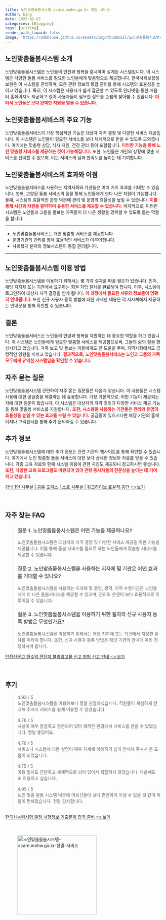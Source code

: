 ```yaml
---
title: 노인맞춤돌봄시스템 scare.mohw.go.kr 정밀 서비스
author: bing
date: 2025-02-02
categories: [Blogging]
tags: [writing]
render_with_liquid: false
image: 'https://adkhouse.github.io/assets/img/thumbnail/노인맞춤돌봄시스템-scare.mohw.go.kr-정밀-서비스.webp'
---
```



<h2 id='노인맞춤돌봄시스템소개'>노인맞춤돌봄시스템 소개</h2>

<p>노인맞춤돌봄시스템은 노인들의 안전과 행복을 중시하며 설계된 시스템입니다. 이 시스템은 다양한 돌봄 서비스를 필요한 노인들에게 맞춤형으로 제공합니다. 한국사회보장정보원은 이 시스템을 관리하며, 모든 관련 정보의 통합 관리를 통해 시스템의 효율성을 높이고 있습니다. 특히, 이 시스템은 사용자가 쉽게 접근할 수 있도록 인터넷을 통한 배움터 홈페이지도 제공하고 있어 사용자들이 필요한 정보를 손쉽게 찾아볼 수 있습니다. <b><span style="color: #ee2323;">따라서 노인들은 보다 완벽한 지원을 받을 수 있습니다.</span></b></p>

<h2 id='서비스의주요기능'>노인맞춤돌봄서비스의 주요 기능</h2>

<p>노인맞춤돌봄서비스의 가장 핵심적인 기능은 대상자 자격 결정 및 다양한 서비스 제공입니다. 이 시스템은 노인들이 필요한 서비스를 보다 체계적으로 받을 수 있도록 도와줍니다. 여기에는 맞춤형 상담, 식사 지원, 건강 관리 등이 포함됩니다. <b><span style="color: #ee2323;">이러한 기능을 통해 노인 맞춤형 서비스를 제공하는 것이 가능해집니다.</span></b> 또한, 노인들은 개인의 상황에 맞춘 서비스를 선택할 수 있으며, 이는 서비스의 질과 만족도를 높이는 데 기여합니다.</p>

<h2 id='효과와이점'>노인맞춤돌봄서비스의 효과와 이점</h2>

<p>노인맞춤돌봄서비스를 사용하는 지역사회와 기관들은 여러 가지 효과를 기대할 수 있습니다. 첫째, 고양된 돌봄 서비스의 질을 통해 노인들에게 보다 나은 지원이 가능합니다. 둘째, 시스템의 효율적인 운영 덕분에 관리 및 운영의 효율성을 높일 수 있습니다. <b><span style="color: #ee2323;">이를 통해 시간과 자원을 절약하며 유용한 서비스를 제공할 수 있습니다.</span></b> 마지막으로, 이러한 시스템은 노인들과 그들을 돌보는 가족들이 더 나은 생활을 영위할 수 있도록 돕는 역할을 합니다.</p>

<hr />

<ul>
    <li>노인맞춤돌봄서비스는 개인 맞춤형 서비스를 제공합니다.</li>
    <li>운영기관의 관리를 통해 효율적인 서비스가 이루어집니다.</li>
    <li>사회복지 분야의 정보시스템이 통합 관리됩니다.</li>
</ul>

<hr />

<h2 id='이용방법'>노인맞춤돌봄시스템 이용 방법</h2>

<p>노인맞춤돌봄시스템을 이용하기 위해서는 몇 가지 절차를 따를 필요가 있습니다. 먼저, 해당 지자체 또는 기관에서 요구하는 회원 가입 절차를 완료해야 합니다. 이후, 시스템에 로그인하여 대상자 자격 결정을 받게 됩니다. <b><span style="color: #ee2323;">이 과정에서 필요한 서류와 정보들이 명확히 안내됩니다.</span></b> 또한 신규 사용자 등록 방법에 대한 자세한 내용은 각 지자체에서 제공하는 안내문을 통해 확인할 수 있습니다.</p>

<h2 id='결론'>결론</h2>

<p>노인맞춤돌봄서비스는 노인들의 안녕과 행복을 지원하는 데 중요한 역할을 하고 있습니다. 이 시스템은 노인들에게 필요한 맞춤형 서비스를 제공함으로써, 그들의 삶의 질을 향상시키고 있습니다. 가족 보고 및 돌보는 이들에게도 큰 도움을 주며, 지역사회에서도 긍정적인 영향을 미치고 있습니다. <b><span style="color: #ee2323;">결과적으로, 노인맞춤돌봄서비스는 노인과 그들의 가족 모두에게 유익한 시스템임을 확인할 수 있습니다.</span></b></p>

<h2 id='자주묻는질문'>자주 묻는 질문</h2>

<p>노인맞춤돌봄시스템 관련하여 자주 묻는 질문들은 다음과 같습니다. 이 내용들은 시스템 사용에 대한 궁금증을 해결하는 데 유용합니다. 가장 기본적으로, 어떤 기능이 제공되는지에 대한 질문이 많습니다. 이 시스템은 대상자의 자격 결정과 다양한 서비스 제공 기능을 통해 맞춤형 서비스를 지원합니다. <b><span style="color: #ee2323;">또한, 시스템을 사용하는 기관들은 관리와 운영의 효율성을 높일 수 있는 효과를 누릴 수 있습니다.</span></b> 궁금증이 있으시다면 해당 기관의 홈페이지나 고객센터를 통해 추가 문의하실 수 있습니다.</p>

<h2 id='추가정보'>추가 정보</h2>

<p>노인맞춤돌봄시스템에 대한 추가 정보는 관련 기관의 웹사이트를 통해 확인할 수 있습니다. 여기에서 노인 맞춤형 돌봄 서비스에 대한 보다 상세한 정보와 자료를 얻을 수 있습니다. 각종 교육 자료와 함께 시스템 이용에 관한 지침도 제공되니 참고하시면 좋습니다. <b><span style="color: #ee2323;">또한, 다양한 교육 프로그램도 마련되어 있어 관련 종사자들의 전문성을 높이는 데 기여하고 있습니다.</span></b></p>


<p><a class="click-button" title="강남 1인 사무실 | 공유 오피스 | 소호 사무실 | 워크하이브 효율적 공간" href="https://adkhouse.github.io/posts/%EA%B0%95%EB%82%A8-1%EC%9D%B8-%EC%82%AC%EB%AC%B4%EC%8B%A4-%EA%B3%B5%EC%9C%A0-%EC%98%A4%ED%94%BC%EC%8A%A4-%EC%86%8C%ED%98%B8-%EC%82%AC%EB%AC%B4%EC%8B%A4-%EC%9B%8C%ED%81%AC%ED%95%98%EC%9D%B4%EB%B8%8C-%ED%9A%A8%EC%9C%A8%EC%A0%81-%EA%B3%B5%EA%B0%84/" rel="dofollow">강남 1인 사무실 | 공유 오피스 | 소호 사무실 | 워크하이브 효율적 공간 👈 보기</a></p><br>
<h2 id='자주_찾는_FAQ'>자주 찾는 FAQ</h2>
<div itemscope="" itemtype="https://schema.org/FAQPage"> 
<blockquote> 
<div itemscope="" itemprop="mainEntity" itemtype="https://schema.org/Question"> 
<h3 itemprop="name">질문 1. 노인맞춤돌봄시스템은 어떤 기능을 제공하나요?</h3> 
<div itemscope="" itemprop="acceptedAnswer" itemtype="https://schema.org/Answer"> 
<span itemprop="text"> 
<p>노인맞춤돌봄시스템은 대상자의 자격 결정 및 다양한 서비스 제공을 위한 기능을 제공합니다. 이를 통해 돌봄 서비스를 필요로 하는 노인들에게 맞춤형 서비스를 제공할 수 있습니다.</p> 
</span> 
</div> 
</div> 
<div itemscope="" itemprop="mainEntity" itemtype="https://schema.org/Question"> 
<h3 itemprop="name">질문 2. 노인맞춤돌봄시스템을 사용하는 지자체 및 기관은 어떤 효과를 기대할 수 있나요?</h3> 
<div itemscope="" itemprop="acceptedAnswer" itemtype="https://schema.org/Answer"> 
<span itemprop="text"> 
<p>노인맞춤돌봄시스템을 사용하는 지자체 및 중앙, 광역, 지역 수행기관은 노인들에게 더 나은 돌봄서비스를 제공할 수 있으며, 관리와 운영이 보다 효율적으로 이루어질 수 있습니다.</p> 
</span> 
</div> 
</div> 
<div itemscope="" itemprop="mainEntity" itemtype="https://schema.org/Question"> 
<h3 itemprop="name">질문 3. 노인맞춤돌봄시스템을 이용하기 위한 절차와 신규 사용자 등록 방법은 무엇인가요?</h3> 
<div itemscope="" itemprop="acceptedAnswer" itemtype="https://schema.org/Answer"> 
<span itemprop="text"> 
<p>노인맞춤돌봄시스템을 이용하기 위해서는 해당 지자체 또는 기관에서 지정한 절차를 따라야 합니다. 또한, 신규 사용자 등록 방법은 해당 기관의 안내에 따라 진행하셔야 합니다.</p> 
</span> 
</div> 
</div> 
</blockquote> 
</div>
<p><a class="click-button" title="안전신문고 현수막 전단지 불법광고물 신고 방법 신고 안내" href="https://adkhouse.github.io/posts/%EC%95%88%EC%A0%84%EC%8B%A0%EB%AC%B8%EA%B3%A0-%ED%98%84%EC%88%98%EB%A7%89-%EC%A0%84%EB%8B%A8%EC%A7%80-%EB%B6%88%EB%B2%95%EA%B4%91%EA%B3%A0%EB%AC%BC-%EC%8B%A0%EA%B3%A0-%EB%B0%A9%EB%B2%95-%EC%8B%A0%EA%B3%A0-%EC%95%88%EB%82%B4/" rel="dofollow">안전신문고 현수막 전단지 불법광고물 신고 방법 신고 안내 👈 보기</a></p><br>
<h2 id='후기'>후기</h2>
<div itemscope itemtype="https://schema.org/Product">
  <blockquote>
  <div itemprop="review" itemscope itemtype="https://schema.org/Review">
      <div itemprop="reviewRating" itemscope itemtype="https://schema.org/Rating"> <span itemprop="ratingValue">4.93</span> / <span itemprop="bestRating">5</span> </div>
      <span itemprop="reviewBody">노인맞춤돌봄시스템을 이용해보니 정말 친절하셨습니다. 직원들이 세심하게 안내해 주셔서 서비스를 쉽게 이용할 수 있었습니다.</span>
  </div>
  <br>
  <div itemprop="review" itemscope itemtype="https://schema.org/Review">
      <div itemprop="reviewRating" itemscope itemtype="https://schema.org/Rating"> <span itemprop="ratingValue">4.76</span> / <span itemprop="bestRating">5</span> </div>
      <span itemprop="reviewBody">시설이 매우 깔끔하고 정돈되어 있어 쾌적한 환경에서 서비스를 받을 수 있었습니다. 정말 좋았어요.</span>
  </div>
  <br>
  <div itemprop="review" itemscope itemtype="https://schema.org/Review">
      <div itemprop="reviewRating" itemscope itemtype="https://schema.org/Rating"> <span itemprop="ratingValue">4.76</span> / <span itemprop="bestRating">5</span> </div>
      <span itemprop="reviewBody">서비스나 시스템에 대한 설명이 매우 자세해 이해하기 쉽게 안내해 주셔서 큰 도움이 되었습니다.</span>
  </div>
  <br>
  <div itemprop="review" itemscope itemtype="https://schema.org/Review">
      <div itemprop="reviewRating" itemscope itemtype="https://schema.org/Rating"> <span itemprop="ratingValue">4.75</span> / <span itemprop="bestRating">5</span> </div>
      <span itemprop="reviewBody">이용 절차도 간단하고 체계적으로 되어 있어서 복잡하지 않았습니다. 다음에도 또 이용하고 싶습니다.</span>
  </div>
  <br>
  <div itemprop="review" itemscope itemtype="https://schema.org/Review">
      <div itemprop="reviewRating" itemscope itemtype="https://schema.org/Rating"> <span itemprop="ratingValue">4.95</span> / <span itemprop="bestRating">5</span> </div>
      <span itemprop="reviewBody">노인 맞춤 돌봄 시스템 덕분에 어르신들이 보다 편안하게 지낼 수 있을 것 같아 마음이 편해졌습니다. 정말 감사합니다.</span>
  </div>
  <br>
  </blockquote>
</div>
<p><a class="click-button" title="한국사능력시험 일정 시험정보 기출문제 합격 준비" href="https://adkhouse.github.io/posts/%ED%95%9C%EA%B5%AD%EC%82%AC%EB%8A%A5%EB%A0%A5%EC%8B%9C%ED%97%98-%EC%9D%BC%EC%A0%95-%EC%8B%9C%ED%97%98%EC%A0%95%EB%B3%B4-%EA%B8%B0%EC%B6%9C%EB%AC%B8%EC%A0%9C-%ED%95%A9%EA%B2%A9-%EC%A4%80%EB%B9%84/" rel="dofollow">한국사능력시험 일정 시험정보 기출문제 합격 준비 👈 보기</a></p><br>
<figure class="image"><img src="https://adkhouse.github.io/assets/img/thumbnail/노인맞춤돌봄시스템-scare.mohw.go.kr-정밀-서비스.webp" alt="노인맞춤돌봄시스템-scare.mohw.go.kr-정밀-서비스" width="256" height="256"></figure>